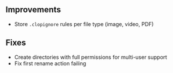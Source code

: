 ## Improvements

- Store `.clopignore` rules per file type (image, video, PDF)

## Fixes

- Create directories with full permissions for multi-user support
- Fix first rename action failing
